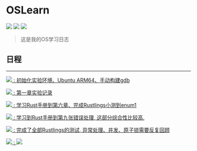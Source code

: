 # OSLearn
![](https://img.shields.io/badge/Dairy-comet959-blue.svg)
![](https://img.shields.io/badge/platform-Arm64-blue.svg)
![](https://img.shields.io/badge/Lang-rust-blue.svg)


> 这是我的OS学习日志


## 日程
---


[![](https://img.shields.io/badge/Oct.16-Day1-yellow.svg) : 初始化实验环境、Ubuntu ARM64、手动构建gdb](./dairy/10162022.md)

[![](https://img.shields.io/badge/Oct.17-Day2-yellow.svg) : 第一章实验记录](./dairy/10172022.md)

[![](https://img.shields.io/badge/Oct.18-Day3-yellow.svg) : 学习Rust手册到第六章、完成Rustlings小测到enum1](./dairy/10182022.md)

[![](https://img.shields.io/badge/Oct.19-Day4-yellow.svg) : 学习到Rust手册到第九张错误处理, 这部分综合性比较高.](./dairy/10192022.md)

[![](https://img.shields.io/badge/Oct.20-Day5-yellow.svg) : 完成了全部Rustlings的测试, 异常处理、并发、原子锁需要反复回顾](./dairy/10202022.md)

[![](https://img.shields.io/badge/Oct.21-Day6-yellow.svg) : ![](https://img.shields.io/badge/Stat-Doing-orange.svg)](./dairy/10212022.md)
